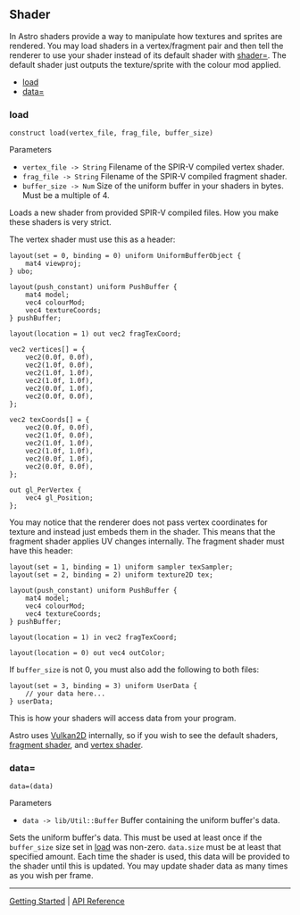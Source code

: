 ## Shader
In Astro shaders provide a way to manipulate how textures and sprites are rendered.
You may load shaders in a vertex/fragment pair and then tell the renderer to use
your shader instead of its default shader with [shader=](Renderer.md#shader).
The default shader just outputs the texture/sprite with the colour mod applied.

 + [load](#load)
 + [data=](#data)
 
### load
`construct load(vertex_file, frag_file, buffer_size)`

Parameters
 + `vertex_file -> String` Filename of the SPIR-V compiled vertex shader.
 + `frag_file -> String` Filename of the SPIR-V compiled fragment shader.
 + `buffer_size -> Num` Size of the uniform buffer in your shaders in bytes. Must be a multiple of 4.

Loads a new shader from provided SPIR-V compiled files. How you make these
shaders is very strict.

The vertex shader must use this as a header:

    layout(set = 0, binding = 0) uniform UniformBufferObject {
        mat4 viewproj;
    } ubo;
    
    layout(push_constant) uniform PushBuffer {
        mat4 model;
        vec4 colourMod;
        vec4 textureCoords;
    } pushBuffer;
    
    layout(location = 1) out vec2 fragTexCoord;
    
    vec2 vertices[] = {
        vec2(0.0f, 0.0f),
        vec2(1.0f, 0.0f),
        vec2(1.0f, 1.0f),
        vec2(1.0f, 1.0f),
        vec2(0.0f, 1.0f),
        vec2(0.0f, 0.0f),
    };
    
    vec2 texCoords[] = {
        vec2(0.0f, 0.0f),
        vec2(1.0f, 0.0f),
        vec2(1.0f, 1.0f),
        vec2(1.0f, 1.0f),
        vec2(0.0f, 1.0f),
        vec2(0.0f, 0.0f),
    };
    
    out gl_PerVertex {
        vec4 gl_Position;
    };

You may notice that the renderer does not pass vertex coordinates for texture and instead
just embeds them in the shader. This means that the fragment shader applies UV changes
internally. The fragment shader must have this header:

    layout(set = 1, binding = 1) uniform sampler texSampler;
    layout(set = 2, binding = 2) uniform texture2D tex;
    
    layout(push_constant) uniform PushBuffer {
        mat4 model;
        vec4 colourMod;
        vec4 textureCoords;
    } pushBuffer;
    
    layout(location = 1) in vec2 fragTexCoord;
    
    layout(location = 0) out vec4 outColor;

If `buffer_size` is not 0, you must also add the following to both files:

    layout(set = 3, binding = 3) uniform UserData {
        // your data here...
    } userData;

This is how your shaders will access data from your program.

Astro uses [Vulkan2D](https://github.com/PaoloMazzon/Vulkan2D) internally, so if you wish to see the default shaders,
[fragment shader](https://github.com/PaoloMazzon/Vulkan2D/blob/master/shaders/tex.frag),
and [vertex shader](https://github.com/PaoloMazzon/Vulkan2D/blob/master/shaders/tex.vert).

### data=
`data=(data)`

Parameters
 + `data -> lib/Util::Buffer` Buffer containing the uniform buffer's data.

Sets the uniform buffer's data. This must be used at least once if the `buffer_size`
size set in [load](#load) was non-zero. `data.size` must be at least that specified
amount. Each time the shader is used, this data will be provided to the shader until
this is updated. You may update shader data as many times as you wish per frame.

-----------

[Getting Started](../GettingStarted.md) | [API Reference](../API.md)